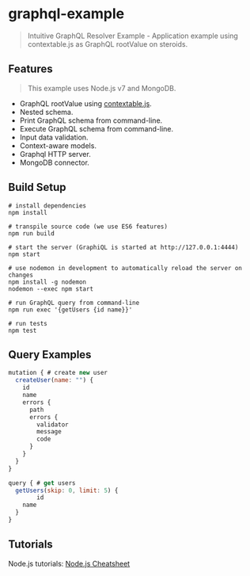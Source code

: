 # graphql-example

> Intuitive GraphQL Resolver Example - Application example using contextable.js as GraphQL rootValue on steroids.

## Features

> This example uses Node.js v7 and MongoDB.

* GraphQL rootValue using [contextable.js](https://github.com/xpepermint/contextablejs).
* Nested schema.
* Print GraphQL schema from command-line.
* Execute GraphQL schema from command-line.
* Input data validation.
* Context-aware models.
* Graphql HTTP server.
* MongoDB connector.

## Build Setup

```
# install dependencies
npm install

# transpile source code (we use ES6 features)
npm run build

# start the server (GraphiQL is started at http://127.0.0.1:4444)
npm start

# use nodemon in development to automatically reload the server on changes
npm install -g nodemon
nodemon --exec npm start

# run GraphQL query from command-line
npm run exec '{getUsers {id name}}'

# run tests
npm test
```

## Query Examples

```js
mutation { # create new user
  createUser(name: "") {
    id
    name
    errors {
      path
      errors {
      	validator
      	message
      	code
      }
    }
  }
}
```

```js
query { # get users
  getUsers(skip: 0, limit: 5) {
		id
    name
  }
}
```

## Tutorials

Node.js tutorials: [Node.js Cheatsheet](https://xpepermint.gitbooks.io/nodejs-cheatsheet/)
